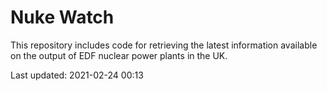# Nuke Watch

This repository includes code for retrieving the latest information available on the output of EDF nuclear power plants in the UK.

Last updated: 2021-02-24 00:13